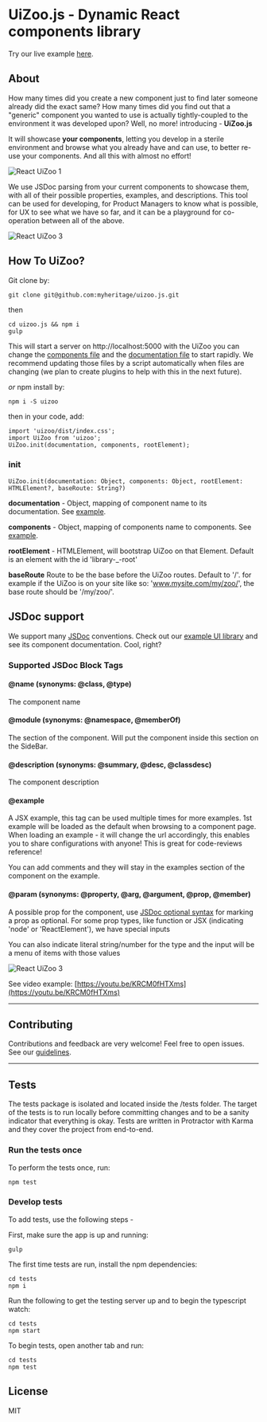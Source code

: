 # UiZoo.js - Dynamic React components library
Try our live example [here](https://uizoo.herokuapp.com/).

## About
How many times did you create a new component just to find later someone already did the exact same?
How many times did you find out that a "generic" component you wanted to use is actually tightly-coupled to the environment it was developed upon?
Well, no more! introducing - **UiZoo.js**

It will showcase **your components**, letting you develop in a sterile environment and browse what you already have and can use, to better re-use your components.
And all this with almost no effort!

![React UiZoo 1](https://i.imgur.com/1VIerCJ.gif "React UiZoo 1")

We use JSDoc parsing from your current components to showcase them, with all of their possible properties, examples, and descriptions.
This tool can be used for developing, for Product Managers to know what is possible, for UX to see what we have so far, and it can be a playground for co-operation between all of the above.

![React UiZoo 3](https://imgur.com/f3B2TDj.gif)

## How To UiZoo?
Git clone by:
```
git clone git@github.com:myheritage/uizoo.js.git
```
then
```
cd uizoo.js && npm i
gulp
```
This will start a server on http://localhost:5000 with the UiZoo
you can change the [components file](https://github.com/myheritage/uizoo.js/blob/master/client/components.js) and the [documentation file](https://github.com/myheritage/uizoo.js/blob/master/client/documentation.js) to start rapidly.
We recommend updating those files by a script automatically when files are changing (we plan to create plugins to help with this in the next future).

*or* npm install by:
```
npm i -S uizoo
```
then in your code, add:
```
import 'uizoo/dist/index.css';
import UiZoo from 'uizoo';
UiZoo.init(documentation, components, rootElement);
```

### init
```
UiZoo.init(documentation: Object, components: Object, rootElement: HTMLElement?, baseRoute: String?)
```

**documentation** - Object, mapping of component name to its documentation. See [example](https://github.com/myheritage/uizoo.js/blob/master/client/documentation.js).

**components** - Object, mapping of components name to components. See [example](https://github.com/myheritage/uizoo.js/blob/master/client/components.js). 

**rootElement** - HTMLElement, will bootstrap UiZoo on that Element. Default is an element with the id 'library-_-root'

**baseRoute** Route to be the base before the UiZoo routes. Default to '/'. for example if the UiZoo is on your site like so: 'www.mysite.com/my/zoo/', the base route should be '/my/zoo/'.

## JSDoc support
We support many [JSDoc](http://usejsdoc.org/) conventions.
Check out our [example UI library](https://github.com/myheritage/uizoo.js/tree/master/client/Components/UI) and see its component documentation. Cool, right?

### Supported JSDoc Block Tags
#### @name (synonyms: @class, @type)
The component name
#### @module (synonyms: @namespace, @memberOf)
The section of the component. Will put the component inside this section on the SideBar.
#### @description (synonyms: @summary, @desc, @classdesc)
The component description
#### @example
A JSX example, this tag can be used multiple times for more examples. 1st example will be loaded as the default when browsing to a component page.
When loading an example - it will change the url accordingly, this enables you to share configurations with anyone!
This is great for code-reviews reference!

You can add comments and they will stay in the examples section of the component on the example.
#### @param (synonyms: @property, @arg, @argument, @prop, @member)
A possible prop for the component, use [JSDoc optional syntax](http://usejsdoc.org/tags-param.html#optional-parameters-and-default-values) for marking a prop as optional.
For some prop types, like function or JSX (indicating 'node' or 'ReactElement'), we have special inputs

You can also indicate literal string/number for the type and the input will be a menu of items with those values

![React UiZoo 3](https://imgur.com/CWc2CL2.gif)

See video example:
[https://youtu.be/KRCM0fHTXms](https://youtu.be/KRCM0fHTXms)

---

## Contributing

Contributions and feedback are very welcome! Feel free to open issues.
See our [guidelines](https://github.com/myheritage/uizoo.js/blob/master/CONTRIBUTING.md).

---

## Tests

The tests package is isolated and located inside the /tests folder.
The target of the tests is to run locally before committing changes and to be a sanity indicator that everything is okay.
Tests are written in Protractor with Karma and they cover the project from end-to-end.

### Run the tests once
To perform the tests once, run:
```
npm test
```

### Develop tests
To add tests, use the following steps - 

First, make sure the app is up and running:
```
gulp
```
The first time tests are run, install the npm dependencies:
```
cd tests
npm i
```
Run the following to get the testing server up and to begin the typescript watch:
```
cd tests
npm start
```
To begin tests, open another tab and run:
```
cd tests
npm test
```

## License

MIT
